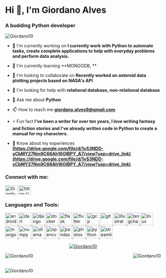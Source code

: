 # Hi 👋, I'm Giordano Alves

### A budding Python developer

<p><img src="https://komarev.com/ghpvc/?username=Giordano10&label=Profile%20views&color=0e75b6&style=flat" alt="Giordano10" /></p>

- 🔭 I'm currently working on **I currently work with Python to automate tasks, create complete applications to help with everyday problems and perform data analysis.**

- 🌱 I'm currently learning **MONGODB, **

- 👯 I'm looking to collaborate on **Recently worked on asteroid data plotting projects based on NASA's API**

- 🤝 I'm looking for help with **relational database, non-relational database**

- 💬 Ask me about **Python**

- 📫 How to reach me **giordano.alves9@gmail.com**

- ⚡ Fun fact **I've been a writer for over ten years, I love writing fantasy and fiction stories and I've already written code in Python to create a manual for my characters.**

- 📄 Know about my experiences **[https://drive.google.com/file/d/1vS3NDD-sCbMY27Nm9C68Ah16OIBPY_A7/view?usp=drive_link](https://drive.google.com/file/d/1vS3NDD-sCbMY27Nm9C68Ah16OIBPY_A7/view?usp=drive_link)**

<h3 align="left">Connect with me:</h3>
<p align="left">
<a href="https://github.com/Giordano10" target="blank"><img align="center" src="https://raw.githubusercontent.com/rahuldkjain/github-profile-readme-generator/master/src/images/icons/Social/github.svg" alt="Giordano10" height="30" width="40" /></a>
<a href="https://linkedin.com/in/giordano-alves-878147195/" target="blank"><img align="center" src="https://raw.githubusercontent.com/rahuldkjain/github-profile-readme-generator/master/src/images/icons/Social/linked-in-alt.svg" alt="https://www.linkedin.com/in/giordano-alves-878147195/" height="30" width="40" /></a>
</p>

<h3 align="left">Languages and Tools:</h3>
<p align="left"> <a href="https://developer.mozilla.org/en-US/docs/Web/android" target="_blank" rel="noreferrer"> <img src="https://skillicons.dev/icons?i=androidstudio" alt="android" width="40" height="40"/> </a> <a href="https://developer.mozilla.org/en-US/docs/Web/dart" target="_blank" rel="noreferrer"> <img src="https://skillicons.dev/icons?i=dart" alt="dart" width="40" height="40"/> </a> <a href="https://developer.mozilla.org/en-US/docs/Web/django" target="_blank" rel="noreferrer"> <img src="https://skillicons.dev/icons?i=django" alt="django" width="40" height="40"/> </a> <a href="https://developer.mozilla.org/en-US/docs/Web/docker" target="_blank" rel="noreferrer"> <img src="https://skillicons.dev/icons?i=docker" alt="docker" width="40" height="40"/> </a> <a href="https://developer.mozilla.org/en-US/docs/Web/flask" target="_blank" rel="noreferrer"> <img src="https://skillicons.dev/icons?i=flask" alt="flask" width="40" height="40"/> </a> <a href="https://developer.mozilla.org/en-US/docs/Web/flutter" target="_blank" rel="noreferrer"> <img src="https://skillicons.dev/icons?i=flutter" alt="flutter" width="40" height="40"/> </a> <a href="https://developer.mozilla.org/en-US/docs/Web/gcp" target="_blank" rel="noreferrer"> <img src="https://skillicons.dev/icons?i=gcp" alt="gcp" width="40" height="40"/> </a> <a href="https://developer.mozilla.org/en-US/docs/Web/git" target="_blank" rel="noreferrer"> <img src="https://skillicons.dev/icons?i=git" alt="git" width="40" height="40"/> </a> <a href="https://developer.mozilla.org/en-US/docs/Web/illustrator" target="_blank" rel="noreferrer"> <img src="https://skillicons.dev/icons?i=illustrator" alt="illustrator" width="40" height="40"/> </a> <a href="https://developer.mozilla.org/en-US/docs/Web/langchain" target="_blank" rel="noreferrer"> <img src="https://cdn.simpleicons.org/langchain/1C3C3C" alt="langchain" width="40" height="40"/> </a> <a href="https://developer.mozilla.org/en-US/docs/Web/linux" target="_blank" rel="noreferrer"> <img src="https://skillicons.dev/icons?i=linux" alt="linux" width="40" height="40"/> </a> <a href="https://developer.mozilla.org/en-US/docs/Web/mongodb" target="_blank" rel="noreferrer"> <img src="https://skillicons.dev/icons?i=mongodb" alt="mongodb" width="40" height="40"/> </a> <a href="https://developer.mozilla.org/en-US/docs/Web/numpy" target="_blank" rel="noreferrer"> <img src="https://cdn.jsdelivr.net/gh/devicons/devicon/icons/numpy/numpy-original.svg" alt="numpy" width="40" height="40"/> </a> <a href="https://developer.mozilla.org/en-US/docs/Web/ollama" target="_blank" rel="noreferrer"> <img src="https://cdn.simpleicons.org/ollama" alt="ollama" width="40" height="40"/> </a> <a href="https://developer.mozilla.org/en-US/docs/Web/opencv" target="_blank" rel="noreferrer"> <img src="https://skillicons.dev/icons?i=opencv" alt="opencv" width="40" height="40"/> </a> <a href="https://developer.mozilla.org/en-US/docs/Web/pandas" target="_blank" rel="noreferrer"> <img src="https://cdn.jsdelivr.net/gh/devicons/devicon/icons/pandas/pandas-original.svg" alt="pandas" width="40" height="40"/> </a> <a href="https://developer.mozilla.org/en-US/docs/Web/photoshop" target="_blank" rel="noreferrer"> <img src="https://skillicons.dev/icons?i=photoshop" alt="photoshop" width="40" height="40"/> </a> <a href="https://developer.mozilla.org/en-US/docs/Web/python" target="_blank" rel="noreferrer"> <img src="https://skillicons.dev/icons?i=py" alt="python" width="40" height="40"/> </a> <a href="https://developer.mozilla.org/en-US/docs/Web/streamlit" target="_blank" rel="noreferrer"> <img src="https://cdn.simpleicons.org/streamlit/FF4B4B" alt="streamlit" width="40" height="40"/> </a></p>

<p align="center"> <a href="https://github.com/ryo-ma/github-profile-trophy"><img src="https://github-profile-trophy.vercel.app/?username=Giordano10" alt="Giordano10" /></a></p>

<p><img align="right" src="https://github-readme-stats.vercel.app/api/top-langs?username=Giordano10&show_icons=true&locale=en&layout=compact" alt="Giordano10" /></p>

<p>&nbsp;<img align="left" src="https://github-readme-stats.vercel.app/api?username=Giordano10&show_icons=true&locale=en" alt="Giordano10" /></p>

<p><br><img align="center" src="https://github-readme-streak-stats.herokuapp.com/?user=Giordano10&" alt="Giordano10" /></p>


